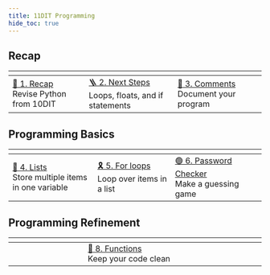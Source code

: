 ```yaml
---
title: 11DIT Programming
hide_toc: true
---
```


## Recap

| <img width=500 /> | <img width=500 /> | <img width=500 /> |
| :-- | :-- | :-- |
| [🐍 1. Recap](intro.md)<br>Revise Python from 10DIT | [🪜 2. Next Steps](next-steps.md)<br>Loops, floats, and if statements | [💬 3. Comments](comments.md)<br>Document your program |

## Programming Basics

| <img width=500 /> | <img width=500 /> | <img width=500 /> |
| :-- | :-- | :-- |
| [🛒 4. Lists](lists.md)<br>Store multiple items in one variable | [🎗 5. For loops](for-loops.md)<br>Loop over items in a list | [🟢 6. Password Checker](mastermind.md)<br>Make a guessing game |

## Programming Refinement

| <img width=500 /> | <img width=500 /> | <img width=500 /> |
| :-- | :-- | :-- |
| | [🧪 8. Functions](functions.md)<br>Keep your code clean | |